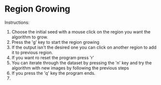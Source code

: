 # Region Growing

Instructions:

1. Choose the initial seed with a mouse click on the region you want the algorithm to grow.
2. Press the 'g' key to start the region growing
3. If the output isn't the desired one you can click on another region to add it to previous region.
4. If you want ro reset the program press 'r'
5. You can iterate through the dataset by pressing the 'n' key and try the algorithm with new images by following the previous steps
6. If you press the 'q' key the program ends.
7. 
